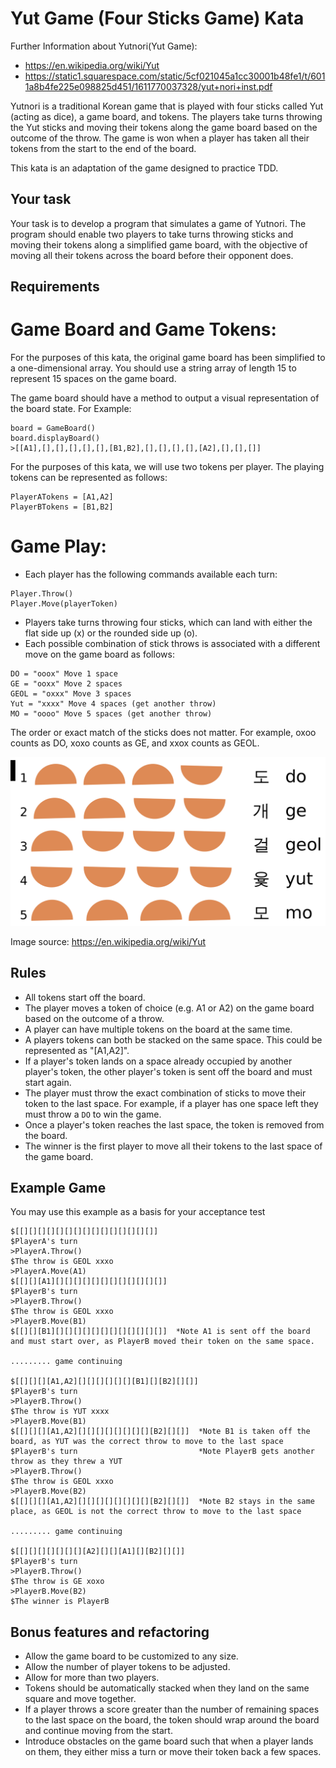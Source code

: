 # Yut Game (Four Sticks Game) Kata

Further Information about Yutnori(Yut Game):
- https://en.wikipedia.org/wiki/Yut
- https://static1.squarespace.com/static/5cf021045a1cc30001b48fe1/t/6011a8b4fe225e098825d451/1611770037328/yut+nori+inst.pdf

Yutnori is a traditional Korean game that is played with four sticks called Yut (acting as dice), a game board, and tokens. The players take turns throwing the Yut sticks and moving their tokens along the game board based on the outcome of the throw. The game is won when a player has taken all their tokens from the start to the end of the board.

This kata is an adaptation of the game designed to practice TDD.

## Your task

Your task is to develop a program that simulates a game of Yutnori. The program should enable two players to take turns throwing sticks and moving their tokens along a simplified game board, with the objective of moving all their tokens across the board before their opponent does.

## Requirements

# Game Board and Game Tokens:

For the purposes of this kata, the original game board has been simplified to a one-dimensional array. You should use a string
array of length 15 to represent 15 spaces on the game board.

The game board should have a method to output a visual representation of the board state.
For Example:

```
board = GameBoard()
board.displayBoard()
>[[A1],[],[],[],[],[],[B1,B2],[],[],[],[],[A2],[],[],[]]
```

For the purposes of this kata, we will use two tokens per player. 
The playing tokens can be represented as follows:

```
PlayerATokens = [A1,A2]
PlayerBTokens = [B1,B2]
```

# Game Play:
- Each player has the following commands available each turn:

```
Player.Throw()
Player.Move(playerToken)
```
- Players take turns throwing four sticks, which can land with either the flat side up (x) or the rounded side up (o).
- Each possible combination of stick throws is associated with a different move on the game board as follows:

```
DO = "ooox" Move 1 space
GE = "ooxx" Move 2 spaces
GEOL = "oxxx" Move 3 spaces
Yut = "xxxx" Move 4 spaces (get another throw)
MO = "oooo" Move 5 spaces (get another throw)
```

The order or exact match of the sticks does not matter. For example, oxoo counts as DO, xoxo counts as GE, and xxox counts as GEOL.

<img src="img.png" alt="Yut game board" width="600"/>

Image source: https://en.wikipedia.org/wiki/Yut

## Rules

- All tokens start off the board.
- The player moves a token of choice (e.g. A1 or A2) on the game board based on the outcome of a throw.
- A player can have multiple tokens on the board at the same time.
- A players tokens can both be stacked on the same space. This could be represented as "[A1,A2]".
- If a player's token lands on a space already occupied by another player's token, the other player's token is sent off the board and must start again.
- The player must throw the exact combination of sticks to move their token to the last space. For example, if a player has one space left they must throw a `DO` to win the game.
- Once a player's token reaches the last space, the token is removed from the board.
- The winner is the first player to move all their tokens to the last space of the game board.

## Example Game

You may use this example as a basis for your acceptance test

```
$[[][][][][][][][][][][][][][][]]
$PlayerA's turn
>PlayerA.Throw()
$The throw is GEOL xxxo
>PlayerA.Move(A1)
$[[][][A1][][][][][][][][][][][][]]
$PlayerB's turn
>PlayerB.Throw()
$The throw is GEOL xxxo
>PlayerB.Move(B1)
$[[][][B1][][][][][][][][][][][][]]  *Note A1 is sent off the board and must start over, as PlayerB moved their token on the same space.

......... game continuing

$[[][][][A1,A2][][][][][][][B1][][B2][][]]
$PlayerB's turn
>PlayerB.Throw()
$The throw is YUT xxxx
>PlayerB.Move(B1)
$[[][][][A1,A2][][][][][][][][][B2][][]]  *Note B1 is taken off the board, as YUT was the correct throw to move to the last space
$PlayerB's turn                           *Note PlayerB gets another throw as they threw a YUT
>PlayerB.Throw()
$The throw is GEOL xxxo
>PlayerB.Move(B2)
$[[][][][A1,A2][][][][][][][][][B2][][]]  *Note B2 stays in the same place, as GEOL is not the correct throw to move to the last space

......... game continuing

$[[][][][][][][][A2][][][A1][][B2][][]]
$PlayerB's turn
>PlayerB.Throw()
$The throw is GE xoxo
>PlayerB.Move(B2)
$The winner is PlayerB
```

## Bonus features and refactoring

- Allow the game board to be customized to any size.
- Allow the number of player tokens to be adjusted.
- Allow for more than two players.
- Tokens should be automatically stacked when they land on the same square and move together.
- If a player throws a score greater than the number of remaining spaces to the last space on the board, the token should wrap around the board and continue moving from the start.
- Introduce obstacles on the game board such that when a player lands on them, they either miss a turn or move their token back a few spaces.
